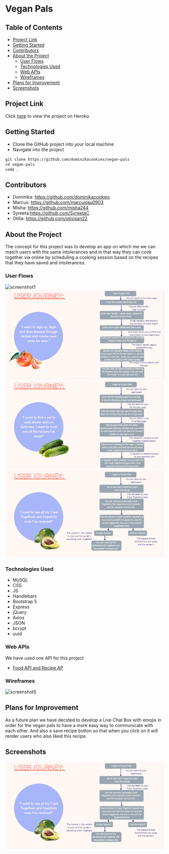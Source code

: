 <h1>Vegan Pals</h1>

<h2> Table of Contents </h2>

- [Project Link](#project-link)
- [Getting Started](#getting-started)
- [Contributors](#contributors)
- [About the Project](#about-the-project)
  - [User Flows](#user-flows)
  - [Technologies Used](#technologies-used)
  - [Web APIs](#web-apis)
  - [Wireframes](#wireframes)
- [Plans for Improvement](#plans-for-improvement)
- [Screenshots](#screenshots)

## Project Link

Click [here](https://stormy-stream-13655.herokuapp.com/) to view the project on Heroku.

## Getting Started

- Clone the GitHub project into your local machine
- Navigate into the project

```
git clone https://github.com/dominikacookies/vegan-pals
cd vegan-pals
code .
```

## Contributors

- Dominika: https://github.com/dominikacookies
- Marcus: https://github.com/marcuslau0903
- Misha: https://github.com/misha244
- Syreeta:https://github.com/SyreetaC
- Otilia: https://github.com/otivisan22

## About the Project

The concept for this project was to develop an app on which me we can match users with the same intolerances and in that way they can cook together via online by scheduling a cooking session based on the recipes that they have saved and intolerances.

### User Flows

![screenshot1](public/assets/screenshots/first.jpg)
![screenshot2](public/assets/screenshots/second.png)
![screenshot3](public/assets/screenshots/third.png)
![screenshot4](public/assets/screenshots/forth.png)

### Technologies Used

- MySQL
- CSS
- JS
- Handlebars
- Bootstrap 5
- Express
- jQuery
- Axios
- JSON
- bcrypt
- uuid

### Web APIs

We have used one API for this project

- [Food API and Recipe AP](https://spoonacular.com/food-api/)

### Wireframes

![screenshot5](public/assets/screenshots/Wireframe.png)

## Plans for Improvement

As a future plan we have decided to develop a Live Chat Box with emojis in order for the vegan pals to have a more easy way to communicate with each other. And also a save recipe button so that when you click on it will render users who also liked this recipe.

## Screenshots

![screenshot4](public/assets/screenshots/forth.png)
